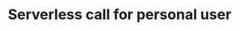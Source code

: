 ---
layout: research/serverless-call/layout
title: Serverless call for personal user
permalink: /research/serverless-call
description: "serverless video call."
---